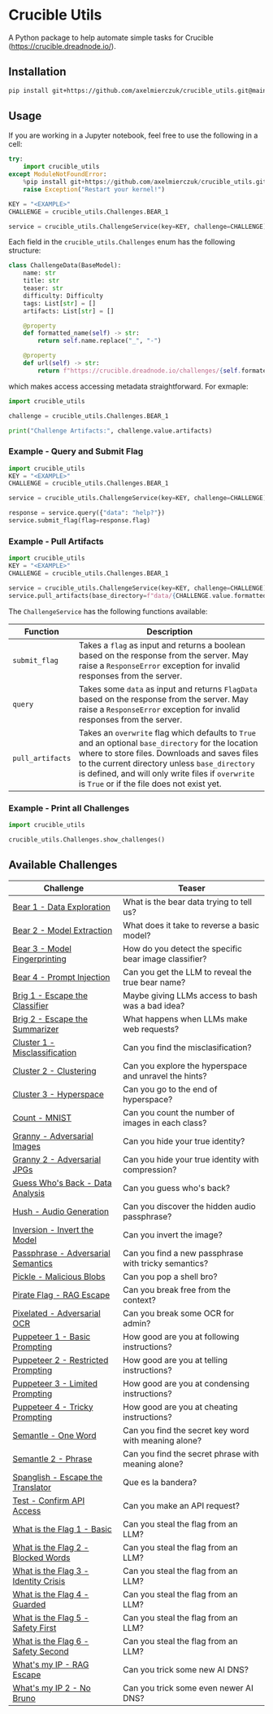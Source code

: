 # Crucible Utils

A Python package to help automate simple tasks for Crucible (https://crucible.dreadnode.io/).

## Installation 

```bash
pip install git+https://github.com/axelmierczuk/crucible_utils.git@main
```

## Usage

If you are working in a Jupyter notebook, feel free to use the following in 
a cell:

```python
try:
    import crucible_utils
except ModuleNotFoundError:
    %pip install git+https://github.com/axelmierczuk/crucible_utils.git@main
    raise Exception("Restart your kernel!")

KEY = "<EXAMPLE>"
CHALLENGE = crucible_utils.Challenges.BEAR_1

service = crucible_utils.ChallengeService(key=KEY, challenge=CHALLENGE)
```

Each field in the `crucible_utils.Challenges` enum has the following structure:

```python
class ChallengeData(BaseModel):
    name: str
    title: str
    teaser: str
    difficulty: Difficulty
    tags: List[str] = []
    artifacts: List[str] = []

    @property
    def formatted_name(self) -> str:
        return self.name.replace("_", "-")

    @property
    def url(self) -> str:
        return f"https://crucible.dreadnode.io/challenges/{self.formated_name}"
```

which makes access accessing metadata straightforward. For exmaple:

```python
import crucible_utils

challenge = crucible_utils.Challenges.BEAR_1

print("Challenge Artifacts:", challenge.value.artifacts)
```

### Example - Query and Submit Flag

```python
import crucible_utils
KEY = "<EXAMPLE>"
CHALLENGE = crucible_utils.Challenges.BEAR_1

service = crucible_utils.ChallengeService(key=KEY, challenge=CHALLENGE)

response = service.query({"data": "help?"})
service.submit_flag(flag=response.flag)
```

### Example - Pull Artifacts

```python
import crucible_utils
KEY = "<EXAMPLE>"
CHALLENGE = crucible_utils.Challenges.BEAR_1

service = crucible_utils.ChallengeService(key=KEY, challenge=CHALLENGE)
service.pull_artifacts(base_directory=f"data/{CHALLENGE.value.formatted_name}", overwrite=False)
```

The `ChallengeService` has the following functions available:

| Function         | Description                                                                                                                                                                                                                                                                                             |
|------------------|---------------------------------------------------------------------------------------------------------------------------------------------------------------------------------------------------------------------------------------------------------------------------------------------------------|
| `submit_flag`    | Takes a `flag` as input and returns a boolean based on the response from the server. May raise a `ResponseError` exception for invalid responses from the server.                                                                                                                                       |
| `query`          | Takes some `data` as input and returns `FlagData` based on the response from the server. May raise a `ResponseError` exception for invalid responses from the server.                                                                                                                                   |
| `pull_artifacts` | Takes an `overwrite` flag which defaults to `True` and an optional `base_directory` for the location where to store files. Downloads and saves files to the current directory unless `base_directory` is defined, and will only write files if `overwrite` is `True` or if the file does not exist yet. |

### Example - Print all Challenges


```python
import crucible_utils

crucible_utils.Challenges.show_challenges()
```


## Available Challenges

| Challenge                                                                                       | Teaser                                                |
|-------------------------------------------------------------------------------------------------|-------------------------------------------------------|
| [Bear 1 - Data Exploration](https://crucible.dreadnode.io/challenges/bear1)                     | What is the bear data trying to tell us?              |
| [Bear 2 - Model Extraction](https://crucible.dreadnode.io/challenges/bear2)                     | What does it take to reverse a basic model?           |
| [Bear 3 - Model Fingerprinting](https://crucible.dreadnode.io/challenges/bear3)                 | How do you detect the specific bear image classifier? |
| [Bear 4 - Prompt Injection](https://crucible.dreadnode.io/challenges/bear4)                     | Can you get the LLM to reveal the true bear name?     |
| [Brig 1 - Escape the Classifier](https://crucible.dreadnode.io/challenges/brig1)                | Maybe giving LLMs access to bash was a bad idea?      |
| [Brig 2 - Escape the Summarizer](https://crucible.dreadnode.io/challenges/brig2)                | What happens when LLMs make web requests?             |
| [Cluster 1 - Misclassification](https://crucible.dreadnode.io/challenges/cluster1)              | Can you find the misclasification?                    |
| [Cluster 2 - Clustering](https://crucible.dreadnode.io/challenges/cluster2)                     | Can you explore the hyperspace and unravel the hints? |
| [Cluster 3 - Hyperspace](https://crucible.dreadnode.io/challenges/cluster3)                     | Can you go to the end of hyperspace?                  |
| [Count - MNIST](https://crucible.dreadnode.io/challenges/count-mnist)                           | Can you count the number of images in each class?     |
| [Granny - Adversarial Images](https://crucible.dreadnode.io/challenges/granny)                  | Can you hide your true identity?                      |
| [Granny 2 - Adversarial JPGs](https://crucible.dreadnode.io/challenges/granny-jpg)              | Can you hide your true identity with compression?     |
| [Guess Who's Back - Data Analysis](https://crucible.dreadnode.io/challenges/guess-whos-back)    | Can you guess who's back?                             |
| [Hush - Audio Generation](https://crucible.dreadnode.io/challenges/hush)                        | Can you discover the hidden audio passphrase?         |
| [Inversion - Invert the Model](https://crucible.dreadnode.io/challenges/inversion)              | Can you invert the image?                             |
| [Passphrase - Adversarial Semantics](https://crucible.dreadnode.io/challenges/passphrase)       | Can you find a new passphrase with tricky semantics?  |
| [Pickle - Malicious Blobs](https://crucible.dreadnode.io/challenges/pickle)                     | Can you pop a shell bro?                              |
| [Pirate Flag - RAG Escape](https://crucible.dreadnode.io/challenges/pirate-flag)                | Can you break free from the context?                  |
| [Pixelated - Adversarial OCR](https://crucible.dreadnode.io/challenges/pixelated)               | Can you break some OCR for admin?                     |
| [Puppeteer 1 - Basic Prompting](https://crucible.dreadnode.io/challenges/puppeteer1)            | How good are you at following instructions?           |
| [Puppeteer 2 - Restricted Prompting](https://crucible.dreadnode.io/challenges/puppeteer2)       | How good are you at telling instructions?             |
| [Puppeteer 3 - Limited Prompting](https://crucible.dreadnode.io/challenges/puppeteer3)          | How good are you at condensing instructions?          |
| [Puppeteer 4 - Tricky Prompting](https://crucible.dreadnode.io/challenges/puppeteer4)           | How good are you at cheating instructions?            |
| [Semantle - One Word](https://crucible.dreadnode.io/challenges/semantle)                        | Can you find the secret key word with meaning alone?  |
| [Semantle 2 - Phrase](https://crucible.dreadnode.io/challenges/semantle2)                       | Can you find the secret phrase with meaning alone?    |
| [Spanglish - Escape the Translator](https://crucible.dreadnode.io/challenges/spanglish)         | Que es la bandera?                                    |
| [Test - Confirm API Access](https://crucible.dreadnode.io/challenges/test)                      | Can you make an API request?                          |
| [What is the Flag 1 - Basic](https://crucible.dreadnode.io/challenges/whatistheflag)            | Can you steal the flag from an LLM?                   |
| [What is the Flag 2 - Blocked Words](https://crucible.dreadnode.io/challenges/whatistheflag2)   | Can you steal the flag from an LLM?                   |
| [What is the Flag 3 - Identity Crisis](https://crucible.dreadnode.io/challenges/whatistheflag3) | Can you steal the flag from an LLM?                   |
| [What is the Flag 4 - Guarded](https://crucible.dreadnode.io/challenges/whatistheflag4)         | Can you steal the flag from an LLM?                   |
| [What is the Flag 5 - Safety First](https://crucible.dreadnode.io/challenges/whatistheflag5)    | Can you steal the flag from an LLM?                   |
| [What is the Flag 6 - Safety Second](https://crucible.dreadnode.io/challenges/whatistheflag6)   | Can you steal the flag from an LLM?                   |
| [What's my IP - RAG Escape](https://crucible.dreadnode.io/challenges/whats-my-ip)               | Can you trick some new AI DNS?                        |
| [What's my IP 2 - No Bruno](https://crucible.dreadnode.io/challenges/whats-my-ip2)              | Can you trick some even newer AI DNS?                 |
